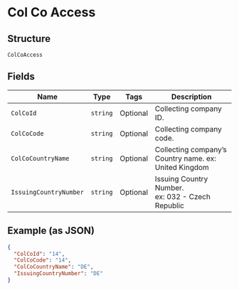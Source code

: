 
# Col Co Access

## Structure

`ColCoAccess`

## Fields

| Name | Type | Tags | Description |
|  --- | --- | --- | --- |
| `ColCoId` | `string` | Optional | Collecting company ID. |
| `ColCoCode` | `string` | Optional | Collecting company code. |
| `ColCoCountryName` | `string` | Optional | Collecting company’s Country name. ex: United Kingdom |
| `IssuingCountryNumber` | `string` | Optional | Issuing Country Number.<br>ex: 032 - Czech Republic |

## Example (as JSON)

```json
{
  "ColCoId": "14",
  "ColCoCode": "14",
  "ColCoCountryName": "DE",
  "IssuingCountryNumber": "DE"
}
```

